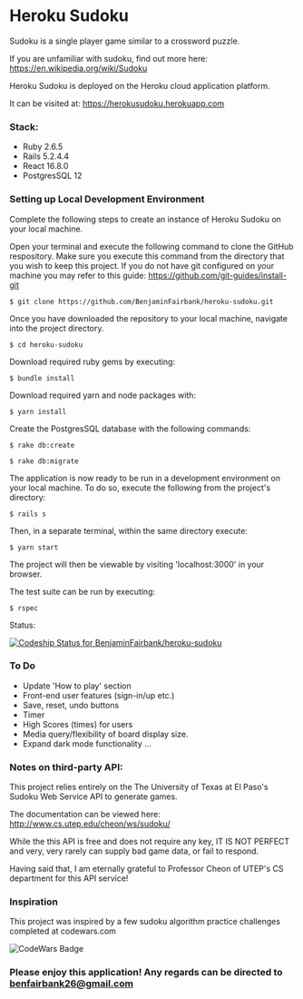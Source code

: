 # Heroku Sudoku

Sudoku is a single player game similar to a crossword puzzle.

If you are unfamiliar with sudoku, find out more here: https://en.wikipedia.org/wiki/Sudoku

Heroku Sudoku is deployed on the Heroku cloud application platform.

It can be visited at: https://herokusudoku.herokuapp.com


### Stack:

  - Ruby 2.6.5
  - Rails 5.2.4.4
  - React 16.8.0
  - PostgresSQL 12


### Setting up Local Development Environment

Complete the following steps to create an instance of Heroku Sudoku on your local machine.

Open your terminal and execute the following command to clone the GitHub respository.
Make sure you execute this command from the directory that you wish to keep this project.
If you do not have git configured on your machine you may refer to this guide: https://github.com/git-guides/install-git

  `$ git clone https://github.com/BenjaminFairbank/heroku-sudoku.git`

Once you have downloaded the repository to your local machine, navigate into the project directory.

  `$ cd heroku-sudoku`

Download required ruby gems by executing:

  `$ bundle install`

Download required yarn and node packages with:

  `$ yarn install`

Create the PostgresSQL database with the following commands:

  `$ rake db:create`

  `$ rake db:migrate`

The application is now ready to be run in a development environment on your local machine.
To do so, execute the following from the project's directory:

  `$ rails s`

Then, in a separate terminal, within the same directory execute:

  `$ yarn start`

The project will then be viewable by visiting 'localhost:3000' in your browser.

The test suite can be run by executing:

  `$ rspec`

Status:

[![Codeship Status for BenjaminFairbank/heroku-sudoku](https://app.codeship.com/projects/d97cbb50-ec07-0138-82eb-22560eb9152f/status?branch=master)](https://app.codeship.com/projects/413191)


### To Do

 - Update 'How to play' section
 - Front-end user features (sign-in/up etc.)
 - Save, reset, undo buttons
 - Timer
 - High Scores (times) for users
 - Media query/flexibility of board display size.
 - Expand dark mode functionality
...


### Notes on third-party API:

This project relies entirely on the The University of Texas at El Paso's Sudoku Web Service API to generate games.

The documentation can be viewed here: http://www.cs.utep.edu/cheon/ws/sudoku/

While the this API is free and does not require any key, IT IS NOT PERFECT and very, very rarely can supply bad game data, or fail to respond.

Having said that, I am eternally grateful to Professor Cheon of UTEP's CS department for this API service!


### Inspiration

This project was inspired by a few sudoku algorithm practice challenges completed at codewars.com

![CodeWars Badge](https://www.codewars.com/users/BenjaminFairbank/badges/large)


### Please enjoy this application! Any regards can be directed to benfairbank26@gmail.com